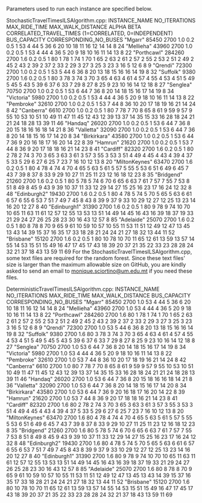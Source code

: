 Parameters used to run each instance are specified below. 

StochasticTravelTimesILSAlgorithm.cpp:
INSTANCE_NAME NO_ITERATIONS MAX_RIDE_TIME MAX_WALK_DISTANCE ALPHA BETA CORRELATED_TRAVEL_TIMES (1=CORRELATED, 0=INDEPENDENT) BUS_CAPACITY CORRESPONDING_NO_BUSES
"Mgarr" 85450 2700 1.0 0.2 0.5 1 53 4 44 5 36 6 20 10 18 11 16 12 14 14 8 24
"Mellieha" 43960 2700 1.0 0.2 0.5 1 53 4 44 4 36 5 20 9 18 10 16 11 14 13 8 22
"Porthcawl" 284260 2700 1.6 0.2 0.5 1 80 1 78 1 74 1 70 1 65 2 63 2 61 2 57 2 55 2 53 2 51 2 49 2 45 2 43 2 39 2 37 2 33 2 29 3 27 3 25 3 23 3 16 5 12 6 8 9
"Qrendi" 72300 2700 1.0 0.2 0.5 1 53 5 44 6 36 8 20 13 18 15 16 16 14 19 8 32
"Suffolk" 9380 2700 1.6 0.2 0.5 1 80 3 78 3 74 3 70 3 65 4 63 4 61 4 57 4 55 4 53 4 51 5 49 5 45 5 43 5 39 6 37 6 33 7 29 8 27 8 25 9 23 10 16 14 12 18 8 27 
"Senglea" 70750 2700 1.0 0.2 0.5 1 53 6 44 7 36 8 20 14 18 15 16 17 14 19 8 34
"Victoria" 5980 2700 1.0 0.2 0.5 1 53 4 44 4 36 5 20 9 18 10 16 11 14 13 8 22
"Pembroke" 32610 2700 1.0 0.2 0.5 1 53 7 44 8 36 10 20 17 18 19 16 21 14 24 8 42
"Canberra" 6610 2700 1.0 0.2 0.5 1 80 7 78 7 70 8 65 8 61 9 59 9 57 9 55 10 53 10 51 10 49 11 47 11 45 12 43 12 39 13 37 14 35 15 33 16 28 18 24 21 21 24 18 28 13 39 11 46
"Handaq" 26020 2700 1.0 0.2 0.5 1 53 6 44 7 36 8 20 15 18 16 16 18 14 21 8 36
"Valletta" 32090 2700 1.0 0.2 0.5 1 53 6 44 7 36 8 20 14 18 15 16 17 14 20 8 34
"Birkirkara" 43580 2700 1.0 0.2 0.5 1 53 6 44 7 36 9 20 16 18 17 16 20 14 22 8 39
"Hamrun" 21620 2700 1.0 0.2 0.5 1 53 7 44 8 36 9 20 17 18 18 16 21 14 23 8 41
"Cardiff" 82320 2700 1.6 0.2 0.5 1 80 2 78 2 74 3 70 3 65 3 63 3 61 3 57 3 55 3 53 3 51 4 49 4 45 4 43 4 39 4 37 5 33 5 29 6 27 6 25 7 23 7 16 10 12 13 8 20
"MiltonKeynes" 63470 2700 1.6 0.2 0.5 1 80 4 78 4 74 4 70 4 65 5 63 5 61 5 57 5 55 5 53 6 51 6 49 6 45 7 43 7 39 8 37 8 33 9 29 10 27 11 25 11 23 12 16 18 12 23 8 35 
"Bridgend" 21260 2700 1.6 0.2 0.5 1 80 5 78 5 74 6 70 6 65 6 63 7 61 7 57 7 55 7 53 8 51 8 49 8 45 9 43 9 39 10 37 11 33 12 29 14 27 15 25 16 23 17 16 24 12 32 8 48
"Edinburgh2" 19430 2700 1.6 0.2 0.5 1 80 4 78 5 74 5 70 5 65 5 63 6 61 6 57 6 55 6 53 7 51 7 49 7 45 8 43 8 39 9 37 9 33 10 29 12 27 12 25 13 23 14 16 20 12 27 8 40
"Edinburgh1" 31390 2700 1.6 0.2 0.5 1 80 9 78 9 74 10 70 10 65 11 63 11 61 12 57 12 55 13 53 13 51 14 49 14 45 16 43 16 39 18 37 19 33 21 29 24 27 26 25 28 23 30 16 43 12 57 8 85
"Adelaide" 25070 2700 1.6 0.2 0.5 1 80 8 78 8 70 9 65 9 61 10 59 10 57 10 55 11 53 11 51 12 49 12 47 13 45 13 43 14 39 15 37 16 35 17 33 18 28 21 24 24 21 27 18 32 13 44 11 52
"Brisbane" 15120 2700 1.6 0.2 0.5 1 80 10 78 10 70 11 65 12 61 13 59 13 57 14 55 14 53 15 51 15 49 16 47 17 45 17 43 18 39 20 37 21 35 22 33 23 28 28 24 32 21 37 18 43 13 59 11 69
For the StochasticTravelTimesILSAlgorithm.cpp, some text files are required for the random forest. Since these text files' size is larger than the maximum allowable size on GitHub, you are kindly asked to send an email to monique.sciortino@um.edu.mt if you need these files.


DeterministicTravelTimesILSAlgorithm.cpp:
INSTANCE_NAME NO_ITERATIONS MAX_RIDE_TIME MAX_WALK_DISTANCE BUS_CAPACITY CORRESPONDING_NO_BUSES
"Mgarr" 85450 2700 1.0 53 4 44 5 36 6 20 10 18 11 16 12 14 14 8 24
"Mellieha" 43960 2700 1.0 53 4 44 4 36 5 20 9 18 10 16 11 14 13 8 22
"Porthcawl" 284260 2700 1.6 80 1 78 1 74 1 70 1 65 2 63 2 61 2 57 2 55 2 53 2 51 2 49 2 45 2 43 2 39 2 37 2 33 2 29 3 27 3 25 3 23 3 16 5 12 6 8 9
"Qrendi" 72300 2700 1.0 53 5 44 6 36 8 20 13 18 15 16 16 14 19 8 32
"Suffolk" 9380 2700 1.6 80 3 78 3 74 3 70 3 65 4 63 4 61 4 57 4 55 4 53 4 51 5 49 5 45 5 43 5 39 6 37 6 33 7 29 8 27 8 25 9 23 10 16 14 12 18 8 27 
"Senglea" 70750 2700 1.0 53 6 44 7 36 8 20 14 18 15 16 17 14 19 8 34
"Victoria" 5980 2700 1.0 53 4 44 4 36 5 20 9 18 10 16 11 14 13 8 22
"Pembroke" 32610 2700 1.0 53 7 44 8 36 10 20 17 18 19 16 21 14 24 8 42
"Canberra" 6610 2700 1.0 80 7 78 7 70 8 65 8 61 9 59 9 57 9 55 10 53 10 51 10 49 11 47 11 45 12 43 12 39 13 37 14 35 15 33 16 28 18 24 21 21 24 18 28 13 39 11 46
"Handaq" 26020 2700 1.0 53 6 44 7 36 8 20 15 18 16 16 18 14 21 8 36
"Valletta" 32090 2700 1.0 53 6 44 7 36 8 20 14 18 15 16 17 14 20 8 34
"Birkirkara" 43580 2700 1.0 53 6 44 7 36 9 20 16 18 17 16 20 14 22 8 39
"Hamrun" 21620 2700 1.0 53 7 44 8 36 9 20 17 18 18 16 21 14 23 8 41
"Cardiff" 82320 2700 1.6 80 2 78 2 74 3 70 3 65 3 63 3 61 3 57 3 55 3 53 3 51 4 49 4 45 4 43 4 39 4 37 5 33 5 29 6 27 6 25 7 23 7 16 10 12 13 8 20
"MiltonKeynes" 63470 2700 1.6 80 4 78 4 74 4 70 4 65 5 63 5 61 5 57 5 55 5 53 6 51 6 49 6 45 7 43 7 39 8 37 8 33 9 29 10 27 11 25 11 23 12 16 18 12 23 8 35 
"Bridgend" 21260 2700 1.6 80 5 78 5 74 6 70 6 65 6 63 7 61 7 57 7 55 7 53 8 51 8 49 8 45 9 43 9 39 10 37 11 33 12 29 14 27 15 25 16 23 17 16 24 12 32 8 48
"Edinburgh2" 19430 2700 1.6 80 4 78 5 74 5 70 5 65 5 63 6 61 6 57 6 55 6 53 7 51 7 49 7 45 8 43 8 39 9 37 9 33 10 29 12 27 12 25 13 23 14 16 20 12 27 8 40
"Edinburgh1" 31390 2700 1.6 80 9 78 9 74 10 70 10 65 11 63 11 61 12 57 12 55 13 53 13 51 14 49 14 45 16 43 16 39 18 37 19 33 21 29 24 27 26 25 28 23 30 16 43 12 57 8 85
"Adelaide" 25070 2700 1.6 80 8 78 8 70 9 65 9 61 10 59 10 57 10 55 11 53 11 51 12 49 12 47 13 45 13 43 14 39 15 37 16 35 17 33 18 28 21 24 24 21 27 18 32 13 44 11 52
"Brisbane" 15120 2700 1.6 80 10 78 10 70 11 65 12 61 13 59 13 57 14 55 14 53 15 51 15 49 16 47 17 45 17 43 18 39 20 37 21 35 22 33 23 28 28 24 32 21 37 18 43 13 59 11 69
